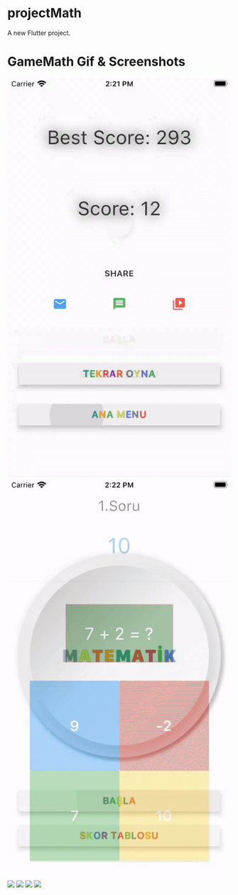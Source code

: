 # projectMath

A new Flutter project.

# GameMath Gif & Screenshots 
![gif1](images/homescreen.gif)
![gif1](images/gamescreen.gif)
<img src="images/ss1.jpeg" width="425"/> <img src="images/ss2.jpeg" width="425"/> 
<img src="images/ss3.jpeg" width="425"/> <img src="images/ss4.jpeg" width="425"/>

